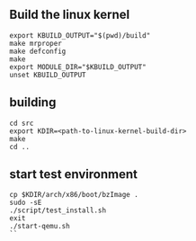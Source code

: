


## Build the linux kernel
```
export KBUILD_OUTPUT="$(pwd)/build"
make mrproper
make defconfig
make
export MODULE_DIR="$KBUILD_OUTPUT"
unset KBUILD_OUTPUT
```


## building
```
cd src
export KDIR=<path-to-linux-kernel-build-dir>
make
cd ..
```

## start test environment
```
cp $KDIR/arch/x86/boot/bzImage .
sudo -sE
./script/test_install.sh
exit
./start-qemu.sh
``
